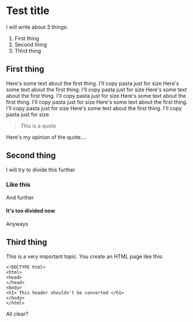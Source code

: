 # Test title

I will write about 3 things:
  1. First thing
  2. Second thing
  3. Third thing

## First thing

Here's some text about the first thing. I'll copy pasta just for size Here's some text about the first thing. I'll copy pasta just for size Here's some text about the first thing. I'll copy pasta just for size Here's some text about the first thing. I'll copy pasta just for size Here's some text about the first thing. I'll copy pasta just for size Here's some text about the first thing. I'll copy pasta just for size

> This is a quote

Here's my opinion of the quote....

## Second thing

I will try to divide this further

### Like this

And further

#### It's too divided now

Anyways

## Third thing

This is a very important topic. You create an HTML page like this:

```
<!DOCTYPE html>
<html>
<head>
</head>
<body>
<h1> This header shouldn't be converted </h1>
</body>
</html>
```

All clear?
